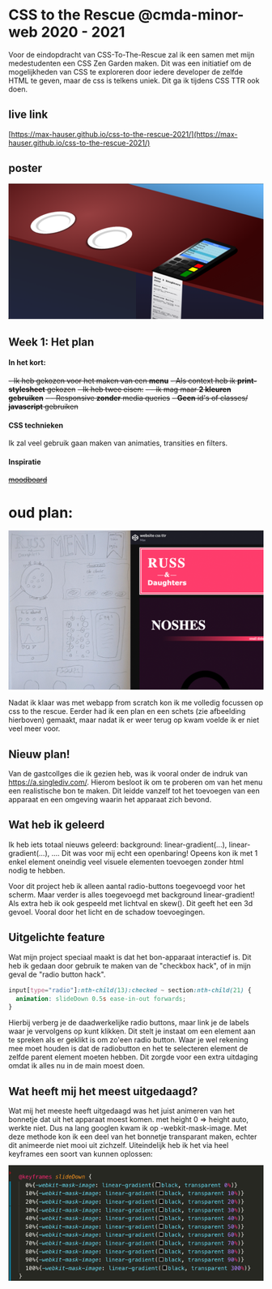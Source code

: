 # CSS to the Rescue @cmda-minor-web 2020 - 2021

Voor de eindopdracht van CSS-To-The-Rescue zal ik een samen met mijn medestudenten een CSS Zen Garden maken. Dit was een initiatief om de mogelijkheden van CSS te exploreren door iedere developer de zelfde HTML te geven, maar de css is telkens uniek. Dit ga ik tijdens CSS TTR ook doen.

## live link
[https://max-hauser.github.io/css-to-the-rescue-2021/](https://max-hauser.github.io/css-to-the-rescue-2021/)

## poster

![poster](https://github.com/max-hauser/css-to-the-rescue-2021/blob/master/images/poster.png)

## Week 1: Het plan

#### In het kort:
~~- Ik heb gekozen voor het maken van een **menu**~~
~~- Als context heb ik **print-stylesheet** gekozen~~
~~- Ik heb twee eisen:~~
~~- - ik mag maar **2 kleuren gebruiken**~~
~~- - Responsive **zonder** media queries~~
~~- **Geen** id's of classes/ **javascript** gebruiken~~

#### CSS technieken

Ik zal veel gebruik gaan maken van animaties, transities en filters.

#### Inspiratie

~~[moodboard](https://www.pinterest.co.uk/maxhauser1997/css-tts/)~~

# oud plan:

![oudplan](https://github.com/max-hauser/css-to-the-rescue-2021/blob/master/images/idee1.png)

Nadat ik klaar was met webapp from scratch kon ik me volledig focussen op css to the rescue. Eerder had ik een plan en een schets (zie afbeelding hierboven) gemaakt, maar nadat ik er weer terug op kwam voelde ik er niet veel meer voor.

## Nieuw plan!
Van de gastcollges die ik gezien heb, was ik vooral onder de indruk van https://a.singlediv.com/. Hierom besloot ik om te proberen om van het menu een realistische bon te maken. Dit leidde vanzelf tot het toevoegen van een apparaat en een omgeving waarin het apparaat zich bevond.

## Wat heb ik geleerd

Ik heb iets totaal nieuws geleerd: background: linear-gradient(...), linear-gradient(...), ....
Dit was voor mij echt een openbaring! Opeens kon ik met 1 enkel element oneindig veel visuele elementen toevoegen zonder html nodig te hebben. 

Voor dit project heb ik alleen aantal radio-buttons toegevoegd voor het scherm. Maar verder is alles toegevoegd met background linear-gradient! 
Als extra heb ik ook gespeeld met lichtval en skew(). Dit geeft het een 3d gevoel. Vooral door het licht en de schadow toevoegingen.

## Uitgelichte feature

Wat mijn project speciaal maakt is dat het bon-apparaat interactief is. Dit heb ik gedaan door gebruik te maken van de "checkbox hack", of in mijn geval de "radio button hack".

```css
input[type="radio"]:nth-child(13):checked ~ section:nth-child(21) {
  animation: slideDown 0.5s ease-in-out forwards;
}
```  

Hierbij verberg je de daadwerkelijke radio buttons, maar link je de labels waar je vervolgens op kunt klikken. Dit stelt je instaat om een element aan te spreken als er geklikt is om zo'een radio button. Waar je wel rekening mee moet houden is dat de radiobutton en het te selecteren element de zelfde parent element moeten hebben. Dit zorgde voor een extra uitdaging omdat ik alles nu in de main moest doen.

## Wat heeft mij het meest uitgedaagd?

Wat mij het meeste heeft uitgedaagd was het juist animeren van het bonnetje dat uit het apparaat moest komen. met height 0 => height auto, werkte niet. Dus na lang googlen kwam ik op -webkit-mask-image. Met deze methode kon ik een deel van het bonnetje transparant maken, echter dit animeerde niet mooi uit zichzelf. Uiteindelijk heb ik het via heel keyframes een soort van kunnen oplossen:


![keyframes](https://github.com/max-hauser/css-to-the-rescue-2021/blob/master/images/keyframes.png)


